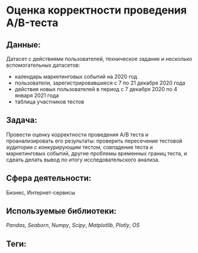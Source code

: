 #  Оценка корректности проведения A/B-теста

## Данные:

Датасет с действиями пользователей, техническое задание и несколько вспомогательных датасетов:

* календарь маркетинговых событий на 2020 год
* пользователи, зарегистрировавшиеся с 7 по 21 декабря 2020 года
* действия новых пользователей в период с 7 декабря 2020 по 4 января 2021 года
* таблица участников тестов

## Задача:

Провести оценку корректности проведения A/B теста и проанализировать его результаты: проверить пересечение тестовой аудитории с конкурирующим тестом, совпадение теста и маркетинговых событий, другие проблемы временных границ теста, и сдеать делать вывод по итогу исследовательского анализа.

## Сфера деятельности:

Бизнес, Интернет-сервисы

## Используемые библиотеки:

_Pandas_, _Seaborn_, _Numpy_, _Scipy_, _Matplotlib_, _Plotly_, _OS_

## Теги:

A/B-тест, визуализация, статистический тест

## Статус проекта:

Завершен
